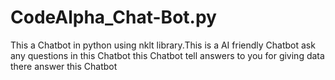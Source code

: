 # CodeAlpha_Chat-Bot.py


This a Chatbot in python using nklt library.This is a AI friendly Chatbot ask any questions in this Chatbot this Chatbot tell answers to you for giving data there answer this Chatbot 
